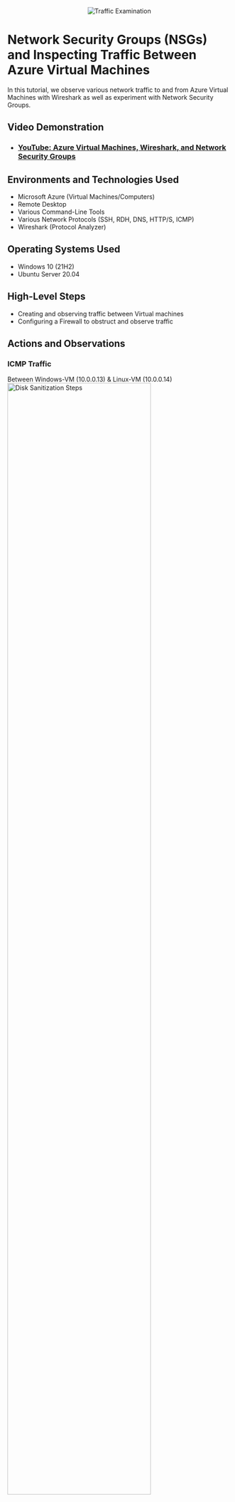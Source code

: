<p align="center">
<img src="https://i.imgur.com/Ua7udoS.png" alt="Traffic Examination"/>
</p>

<h1>Network Security Groups (NSGs) and Inspecting Traffic Between Azure Virtual Machines</h1>
In this tutorial, we observe various network traffic to and from Azure Virtual Machines with Wireshark as well as experiment with Network Security Groups. <br />


<h2>Video Demonstration</h2>

- ### [YouTube: Azure Virtual Machines, Wireshark, and Network Security Groups](https://www.youtube.com)

<h2>Environments and Technologies Used</h2>

- Microsoft Azure (Virtual Machines/Computers)
- Remote Desktop
- Various Command-Line Tools
- Various Network Protocols (SSH, RDH, DNS, HTTP/S, ICMP)
- Wireshark (Protocol Analyzer)

<h2>Operating Systems Used </h2>

- Windows 10 (21H2)
- Ubuntu Server 20.04

<h2>High-Level Steps</h2>

- Creating and observing traffic between Virtual machines
- Configuring a Firewall to obstruct and observe traffic


<h2>Actions and Observations</h2>

<h3>ICMP Traffic</h3>
<p>
Between Windows-VM (10.0.0.13) & Linux-VM (10.0.0.14)
<img src="https://i.imgur.com/EcamY0x.png" height="80%" width="80%" alt="Disk Sanitization Steps"/>
</p>
ICMP traffic between Windows-VM (10.0.0.13) & Google (10.0.0.14)
<p>
</p>
<img src="https://i.imgur.com/KmzQh6J.png" height="80%" width="80%" alt="Disk Sanitization Steps"/>
<p>

<h3> Stopping ICMP Traffic with a Firewall</h3>
<p>
</p>
Start by initiating a perpetual ping to the Linux-VM (10.0.0.14)
<p>
</p>
<img src="https://i.imgur.com/7SyzPuV.png" height="80%" width="80%" alt="Disk Sanitization Steps"/>
<p></p>
Create a rule that denies ICMP traffic
<p></p>
<img src="https://i.imgur.com/L820qIl.png" height="80%" width="80%" alt="Disk Sanitization Steps"/>
<p></p>

After the rule is created, it stops the flow of the perpetual pings, resulting in the request being timed out and no response being found in Wireshark.
<p></p>
<img src="https://i.imgur.com/YRckMBN.png" height="80%" width="80%" alt="Disk Sanitization Steps"/>
<p></p>
<img src="https://i.imgur.com/3wEDlvc.png" height="80%" width="80%" alt="Disk Sanitization Steps"/>
<p></p>
Get rid of the rule and observe the replies continue
<p></p>
<img src="https://i.imgur.com/iIUzOld.png" height="80%" width="80%" alt="Disk Sanitization Steps"/>
<p></p>

<h3> Observing SSH Traffic </h3>
<p></p>
From the Windows-VM SSH into the Linux-VM, then start typing
<p></p>
<img src="https://i.imgur.com/EwTRUdt.png" height="80%" width="80%" alt="Disk Sanitization Steps"/>

Every single time something is typed while logged in through SSH, it will transport data
<img src="https://i.imgur.com/uxKEEiD.png" height="80%" width="80%" alt="Disk Sanitization Steps"/>

<h3> Observing DHCP Traffic</h3>
<p></p>

Run the command "ipconfig /renew" on the Windows-VM
<p></p>
<img src="https://i.imgur.com/uxKEEiD.png" height="80%" width="80%" alt="Disk Sanitization Steps"/>
<p></p>
What occurs here is the request to renew the IP, and the Domain Name System acknowledges the request
<p></p>
<h3> Observing DNS Traffic</h3>
<p></p>
Filtering for DNS traffic, nslookup Google & Disney
<img src="https://i.imgur.com/KY5ScbL.png" height="80%" width="80%" alt="Disk Sanitization Steps"/>
<img src="https://i.imgur.com/TgAx7RX.png" height="80%" width="80%" alt="Disk Sanitization Steps"/>
<p></p>
Each time the Windows VM checks a DNS server for the name, there is a log entry until it is eventually found.
<p></p>
<h3>Observing RDP</h3>
<p></p>
When using a virtual machine, it's constantly running the Remote Desktop Protocol. Which will result in seeing constant text when observing.
<p></p>

<img src="https://i.imgur.com/yjBUTPm.png" height="80%" width="80%" alt="Disk Sanitization Steps"/>

<h2>The End of The Lab, Check Out The Other Labs</h2>
Configuring On-premises Active Directory within Azure VMs: (https://github.com/JHeard0/configure-ad)
<p></p>
osTicket: Ticket Lifecycle Examples:
(https://github.com/JHeard0/ticket-lifecycle)
